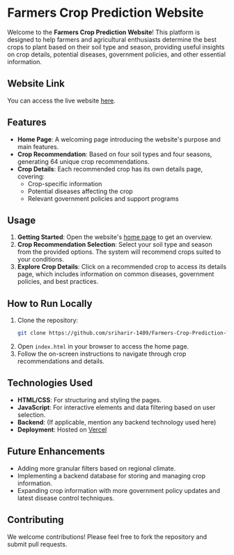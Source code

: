 
# Farmers Crop Prediction Website

Welcome to the **Farmers Crop Prediction Website**! This platform is designed to help farmers and agricultural enthusiasts determine the best crops to plant based on their soil type and season, providing useful insights on crop details, potential diseases, government policies, and other essential information.

## Website Link
You can access the live website [here](https://crop-prediction-farming-website.vercel.app/).

## Features

- **Home Page**: A welcoming page introducing the website's purpose and main features.
- **Crop Recommendation**: Based on four soil types and four seasons, generating 64 unique crop recommendations.
- **Crop Details**: Each recommended crop has its own details page, covering:
  - Crop-specific information
  - Potential diseases affecting the crop
  - Relevant government policies and support programs

## Usage

1. **Getting Started**: Open the website's [home page](https://crop-prediction-farming-website.vercel.app/) to get an overview.
2. **Crop Recommendation Selection**: Select your soil type and season from the provided options. The system will recommend crops suited to your conditions.
3. **Explore Crop Details**: Click on a recommended crop to access its details page, which includes information on common diseases, government policies, and best practices.

## How to Run Locally

1. Clone the repository:
   ```bash
   git clone https://github.com/sriharir-1409/Farmers-Crop-Prediction-Website.git
   ```
2. Open `index.html` in your browser to access the home page.
3. Follow the on-screen instructions to navigate through crop recommendations and details.

## Technologies Used

- **HTML/CSS**: For structuring and styling the pages.
- **JavaScript**: For interactive elements and data filtering based on user selection.
- **Backend**: (If applicable, mention any backend technology used here)
- **Deployment**: Hosted on [Vercel](https://vercel.com/)

## Future Enhancements

- Adding more granular filters based on regional climate.
- Implementing a backend database for storing and managing crop information.
- Expanding crop information with more government policy updates and latest disease control techniques.

## Contributing

We welcome contributions! Please feel free to fork the repository and submit pull requests.
